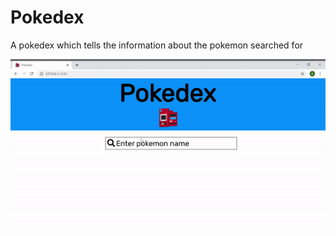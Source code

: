 # Pokedex
A pokedex which tells the information about the pokemon searched for


![Pokedex](demo.gif)
